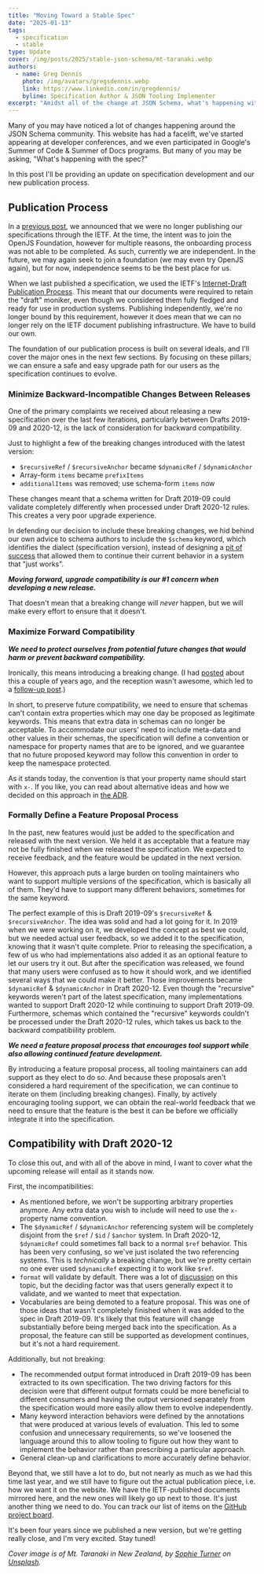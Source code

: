 ```yaml
---
title: "Moving Toward a Stable Spec"
date: "2025-01-13"
tags:
  - specification
  - stable
type: Update
cover: /img/posts/2025/stable-json-schema/mt-taranaki.webp
authors:
  - name: Greg Dennis
    photo: /img/avatars/gregsdennis.webp
    link: https://www.linkedin.com/in/gregdennis/
    byline: Specification Author & JSON Tooling Implementer
excerpt: "Amidst all of the change at JSON Schema, what's happening with the spec?"
---
```


Many of you may have noticed a lot of changes happening around the JSON Schema community.  This website has had a facelift, we've started appearing at developer conferences, and we even participated in Google's Summer of Code & Summer of Docs programs.  But many of you may be asking, "What's happening with the spec?"

In this post I'll be providing an update on specification development and our new publication process.

## Publication Process

In a [previous post](./json-schema-joins-the-openjsf), we announced that we were no longer publishing our specifications through the IETF.  At the time, the intent was to join the OpenJS Foundation, however for multiple reasons, the onboarding process was not able to be completed.  As such, currently we are independent.  In the future, we may again seek to join a foundation (we may even try OpenJS again), but for now, independence seems to be the best place for us.

When we last published a specification, we used the IETF's [Internet-Draft Publication Process](https://authors.ietf.org/en/rfc-publication-process).  This meant that our documents were required to retain the "draft" moniker, even though we considered them fully fledged and ready for use in production systems.  Publishing independently, we're no longer bound by this requirement, however it does mean that we can no longer rely on the IETF document publishing infrastructure.  We have to build our own.

The foundation of our publication process is built on several ideals, and I'll cover the major ones in the next few sections.  By focusing on these pillars, we can ensure a safe and easy upgrade path for our users as the specification continues to evolve.

### Minimize Backward-Incompatible Changes Between Releases

One of the primary complaints we received about releasing a new specification over the last few iterations, particularly between Drafts 2019-09 and 2020-12, is the lack of consideration for backward compatibility.

Just to highlight a few of the breaking changes introduced with the latest version:

- `$recursiveRef` / `$recursiveAnchor` became `$dynamicRef` / `$dynamicAnchor`
- Array-form `items` became `prefixItems`
- `additionalItems` was removed; use schema-form `items` now

These changes meant that a schema written for Draft 2019-09 could validate completely differently when processed under Draft 2020-12 rules.  This creates a very poor upgrade experience.

In defending our decision to include these breaking changes, we hid behind our own advice to schema authors to include the `$schema` keyword, which identifies the dialect (specification version), instead of designing a [pit of success](https://blog.codinghorror.com/falling-into-the-pit-of-success/) that allowed them to continue their current behavior in a system that "just works".

**_Moving forward, upgrade compatibility is our #1 concern when developing a new release._**

That doesn't mean that a breaking change will _never_ happen, but we will make every effort to ensure that it doesn't.

### Maximize Forward Compatibility

**_We need to protect ourselves from potential future changes that would harm or prevent backward compatibility._**

Ironically, this means introducing a breaking change.  (I had [posted](./the-last-breaking-change) about this a couple of years ago, and the reception wasn't awesome, which led to a [follow-up post](./custom-annotations-will-continue).)

In short, to preserve future compatibility, we need to ensure that schemas can't contain extra properties which may one day be proposed as legitimate keywords.  This means that extra data in schemas can no longer be acceptable.  To accommodate our users' need to include meta-data and other values in their schemas, the specification will define a convention or namespace for property names that are to be ignored, and we guarantee that no future proposed keyword may follow this convention in order to keep the namespace protected.

As it stands today, the convention is that your property name should start with `x-`.  If you like, you can read about alternative ideas and how we decided on this approach in [the ADR](https://github.com/json-schema-org/json-schema-spec/blob/main/adr/2023-04-sva-prefix.md).

### Formally Define a Feature Proposal Process

In the past, new features would just be added to the specification and released with the next version.  We held it as acceptable that a feature may not be fully finished when we released the specification.  We expected to receive feedback, and the feature would be updated in the next version.

However, this approach puts a large burden on tooling maintainers who want to support multiple versions of the specification, which is basically all of them.  They'd have to support many different behaviors, sometimes for the same keyword.

The perfect example of this is Draft 2019-09's `$recursiveRef` & `$recursiveAnchor`.  The idea was solid and had a lot going for it.  In 2019 when we were working on it, we developed the concept as best we could, but we needed actual user feedback, so we added it to the specification, knowing that it wasn't quite complete.  Prior to releasing the specification, a few of us who had implementations also added it as an optional feature to let our users try it out.  But after the specification was released, we found that many users were confused as to how it should work, and we identified several ways that we could make it better.  Those improvements became `$dynamicRef` & `$dynamicAnchor` in Draft 2020-12.  Even though the "recursive" keywords weren't part of the latest specification, many implementations wanted to support Draft 2020-12 while continuing to support Draft 2019-09.  Furthermore, schemas which contained the "recursive" keywords couldn't be processed under the Draft 2020-12 rules, which takes us back to the backward compatibiility problem.

**_We need a feature proposal process that encourages tool support while also allowing continued feature development._**

By introducing a feature proposal process, all tooling maintainers can add support as they elect to do so.  And because these proposals aren't considered a hard requirement of the specification, we can continue to iterate on them (including breaking changes).  Finally, by actively encouraging tooling support, we can obtain the real-world feedback that we need to ensure that the feature is the best it can be before we officially integrate it into the specification.

## Compatibility with Draft 2020-12

To close this out, and with all of the above in mind, I want to cover what the upcoming release will entail as it stands now.

First, the incompatibilities:

- As mentioned before, we won't be supporting arbitrary properties anymore.  Any extra data you wish to include will need to use the `x-` property name convention.
- The `$dynamicRef` / `$dynamicAnchor` referencing system will be completely disjoint from the `$ref` / `$id` / `$anchor` system.  In Draft 2020-12, `$dynamicRef` could sometimes fall back to a normal `$ref` behavior.  This has been very confusing, so we've just isolated the two referencing systems.  This is _technically_ a breaking change, but we're pretty certain no one ever used `$dynamicRef` expecting it to work like `$ref`.
- `format` will validate by default.  There was a lot of [discussion](https://github.com/json-schema-org/json-schema-spec/issues/1520) on this topic, but the deciding factor was that users generally expect it to validate, and we wanted to meet that expectation.
- Vocabularies are being demoted to a feature proposal.  This was one of those ideas that wasn't completely finished when it was added to the spec in Draft 2019-09.  It's likely that this feature will change substantially before being merged back into the specification.  As a proposal, the feature can still be supported as development continues, but it's not a hard requirement.

Additionally, but not breaking:

- The recommended output format introduced in Draft 2019-09 has been extracted to its own specification.  The two driving factors for this decision were that different output formats could be more beneficial to different consumers and having the output versioned separately from the specification would more easily allow them to evolve independently.
- Many keyword interaction behaviors were defined by the annotations that were produced at various levels of evaluation.  This led to some confusion and unnecessary requirements, so we've loosened the language around this to allow tooling to figure out how they want to implement the behavior rather than prescribing a particular approach.
- General clean-up and clarifications to more accurately define behavior.

Beyond that, we still have a lot to do, but not nearly as much as we had this time last year, and we still have to figure out the actual publication piece, i.e. how we want it on the website.  We have the IETF-published documents mirrored here, and the new ones will likely go up next to those.  It's just another thing we need to do.  You can track our list of items on the [GitHub project board](https://github.com/orgs/json-schema-org/projects/15/views/1).

It's been four years since we published a new version, but we're getting really close, and I'm very excited.  Stay tuned!

_Cover image is of Mt. Taranaki in New Zealand, by [Sophie Turner](https://unsplash.com/@sophie_turner) on [Unsplash](https://unsplash.com/photos/mountain-near-body-of-water-during-daytime-LZVmvKlchM0)._
